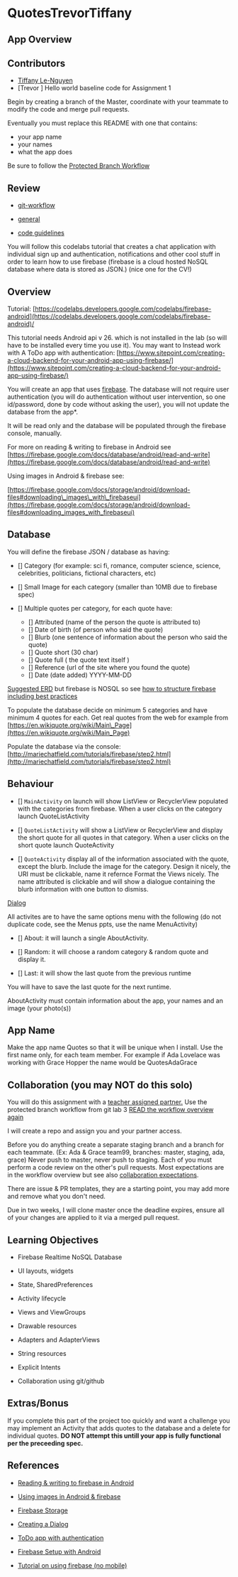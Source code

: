 # QuotesTrevorTiffany

## App Overview

## Contributors
- [Tiffany Le-Nguyen](github.com/sirmerr)
- [Trevor ]
Hello world baseline code for Assignment 1

Begin by creating a branch of the Master, coordinate with your teammate to modify the code and merge pull requests.

Eventually you must replace this README with one that contains:
* your app name
* your names
* what the app does

Be sure to follow the [Protected Branch Workflow](https://github.com/Android518-2017/git-workflow)

## Review 
* [git-workflow](https://github.com/Android518-2017/git-workflow)
* [general](https://drive.google.com/open?id=1lo4pILADxl4YcSrMcl0JJDyq4w9tEtgzDTO7Xyr1ZmU)

* [code guidelines](https://drive.google.com/open?id=16JAWKc7wJUgX-tk7aZ12anViPTENov1Svd9kkTmpUiw)

You will follow this codelabs tutorial that creates a chat application with individual sign up and authentication, notifications and other cool stuff  in order to learn how to use firebase (firebase is a cloud hosted NoSQL database where data is stored as JSON.)  (nice one for the CV!)

## Overview
Tutorial:   [https://codelabs.developers.google.com/codelabs/firebase-android](https://codelabs.developers.google.com/codelabs/firebase-android)/

This tutorial needs Android api v 26. which is not installed in the lab (so will have to be installed every time you use it).  You may want to Instead work with A ToDo app with authentication: [https://www.sitepoint.com/creating-a-cloud-backend-for-your-android-app-using-firebase/](https://www.sitepoint.com/creating-a-cloud-backend-for-your-android-app-using-firebase/)

You will create an app that uses   [firebase](https://firebase.google.com/docs/android/setup).  The database will not require user authentication (you will do authentication without user intervention, so one id/password, done by code without asking the user), you will not update the database from the app\*.

It will be read only and the database will be populated through the firebase console, manually.

For more on reading & writing to firebase in Android see [https://firebase.google.com/docs/database/android/read-and-write](https://firebase.google.com/docs/database/android/read-and-write)

Using images in Android & firebase see:

[https://firebase.google.com/docs/storage/android/download-files#downloading\_images\_with\_firebaseui](https://firebase.google.com/docs/storage/android/download-files#downloading_images_with_firebaseui)

## Database

You will define the firebase JSON / database as having:

- [] Category (for example: sci fi, romance, computer science, science, celebrities, politicians, fictional characters, etc)

* [] Small Image for each category (smaller than 10MB due to firebase spec)

* [] Multiple quotes per category, for each quote have:
    - [] Attributed (name of the person the quote is attributed to)
    - [] Date of birth (of person who said the quote)
    - [] Blurb  (one sentence of information about the person who said the quote)
    - [] Quote short (30 char)
    - [] Quote full ( the quote text itself )
    - [] Reference (url of the site where you found the quote)
    - [] Date (date added)  YYYY-MM-DD

[Suggested ERD](https://drive.google.com/file/d/0B-CHlg81QPjfU25PbWI0VGYtbzQ/view?usp=sharing)   but firebase is NOSQL so see [how to structure firebase including best practices](https://firebase.google.com/docs/database/web/structure-data)

To populate the database decide on minimum 5 categories and have minimum 4 quotes for each. Get real quotes from the web for example from   [https://en.wikiquote.org/wiki/Main\_Page](https://en.wikiquote.org/wiki/Main_Page)

Populate the database via the console: [http://mariechatfield.com/tutorials/firebase/step2.html](http://mariechatfield.com/tutorials/firebase/step2.html)

## Behaviour

- [] `MainActivity` on launch will show  ListView or RecyclerView populated with the categories from firebase.  When a user clicks on the category launch QuoteListActivity

- [] `QuoteListActivity` will show a ListView or RecyclerView and display the short quote for all quotes in that category.  When a user clicks on the short quote launch QuoteActivity

- [] `QuoteActivity` display all of the information associated with the quote, except the blurb.  Include the image for the category. Design it nicely, the URI must be clickable, name it refernce    Format the Views nicely.  The name attributed is clickable and will show a dialogue containing the blurb information with one button to dismiss.

[Dialog](https://developer.android.com/guide/topics/ui/dialogs.html)

All activites are to have the same options menu with the following (do not duplicate code, see the Menus ppts, use the name MenuActivity)

- [] About: it will launch a single AboutActivity.

- [] Random: it will choose a random category & random quote and display it.
- [] Last: it will show the last quote from the previous runtime

You will have to save the last quote for the next runtime.

AboutActivity must contain information about the app, your names and an image (your photo(s))

## App Name

Make the app name Quotes<name1><name2>  so that it will be unique when I install. Use the first name only, for each team member.  For example if Ada Lovelace was working with Grace Hopper  the name would be QuotesAdaGrace

## Collaboration (you may NOT do this solo)

You will do this assignment with a [teacher assigned partner.](https://docs.google.com/spreadsheets/d/1S3rkvnp0wGZkONimtI9jGYbM77eEcgN-g74v6uQF6AI/edit?usp=sharing)  Use the protected branch workflow from git lab 3 [READ the workflow overview again](https://github.com/Android518-2017/git-workflow)

I will create a repo and assign you and your partner access.

Before you do anything create a separate staging branch and a branch for each teammate.  (Ex:  Ada & Grace team99, branches:  master, staging, ada, grace)    Never push to master,  never push to staging.   Each of you must perform a code review on the other&#39;s pull requests.   Most expectations are in the workflow overview but see also [collaboration expectations](https://docs.google.com/document/d/1lo4pILADxl4YcSrMcl0JJDyq4w9tEtgzDTO7Xyr1ZmU/edit?usp=sharing).

There are issue & PR templates, they are a starting point, you may add more and remove what you don&#39;t need.

Due in two weeks,  I will clone master once the deadline expires, ensure all of your changes are applied to it via a merged pull request. [
](https://docs.google.com/document/d/1lo4pILADxl4YcSrMcl0JJDyq4w9tEtgzDTO7Xyr1ZmU/edit)

## Learning Objectives

* Firebase Realtime NoSQL Database

* UI layouts, widgets
* State, SharedPreferences
* Activity lifecycle
* Views and ViewGroups

* Drawable resources
* Adapters and AdapterViews

* String resources
* Explicit Intents
* Collaboration using git/github

## Extras/Bonus

If you complete this part of the project too quickly and want a challenge  you may implement an Activity that adds quotes to the database and a delete for individual quotes. **DO NOT attempt this untill your app is fully functional per the preceeding spec.**

## References

* [Reading & writing to firebase in Android](https://firebase.google.com/docs/database/android/read-and-write)
* [Using images in Android & firebase](https://firebase.google.com/docs/storage/android/download-files#downloading_images_with_firebaseui)

* [Firebase Storage](https://firebase.google.com/docs/storage/)
* [Creating a Dialog](https://developer.android.com/guide/topics/ui/dialogs.html)
* [ToDo app with authentication](https://www.sitepoint.com/creating-a-cloud-backend-for-your-android-app-using-firebase/)
* [Firebase Setup with Android](https://firebase.google.com/docs/android/setup)
* [Tutorial on using firebase (no mobile)](https://github.com/mchat/tutorials/tree/master/firebase)